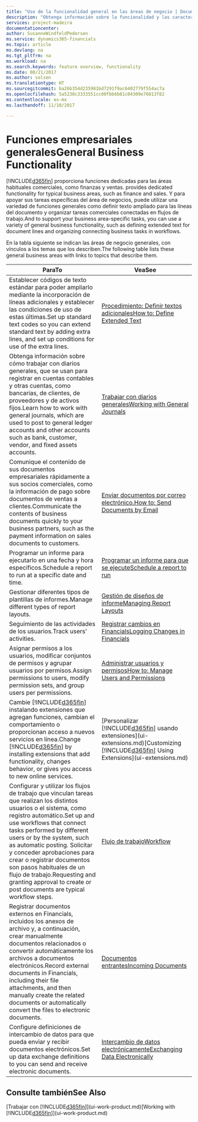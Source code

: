 ```yaml
---
title: "Uso de la funcionalidad general en las áreas de negocio | Documentos de Microsoft"
description: "Obtenga información sobre la funcionalidad y las características que se usan en varias áreas de negocio en Dynamics 365 Business edition."
services: project-madeira
documentationcenter: 
author: SusanneWindfeldPedersen
ms.service: dynamics365-financials
ms.topic: article
ms.devlang: na
ms.tgt_pltfrm: na
ms.workload: na
ms.search.keywords: feature overview, functionality
ms.date: 08/21/2017
ms.author: solsen
ms.translationtype: HT
ms.sourcegitcommit: ba26b354d235981bd7291f9ac6402779f554ac7a
ms.openlocfilehash: 5a5238c3333551cc00fbb6b81c04309e76013f82
ms.contentlocale: es-mx
ms.lasthandoff: 11/10/2017

---
```

# <a name="general-business-functionality"></a><span data-ttu-id="a7fb8-103">Funciones empresariales generales</span><span class="sxs-lookup"><span data-stu-id="a7fb8-103">General Business Functionality</span></span>
[!INCLUDE[d365fin](includes/d365fin_md.md)]<span data-ttu-id="a7fb8-104"> proporciona funciones dedicadas para las áreas habituales comerciales, como finanzas y ventas.</span><span class="sxs-lookup"><span data-stu-id="a7fb8-104"> provides dedicated functionality for typical business areas, such as finance and sales.</span></span> <span data-ttu-id="a7fb8-105">Y para apoyar sus tareas específicas del área de negocios, puede utilizar una variedad de funciones generales como definir texto ampliado para las líneas del documento y organizar tareas comerciales conectadas en flujos de trabajo.</span><span class="sxs-lookup"><span data-stu-id="a7fb8-105">And to support your business area-specific tasks, you can use a variety of general business functionality, such as defining extended text for document lines and organizing connecting business tasks in workflows.</span></span>

<span data-ttu-id="a7fb8-106">En la tabla siguiente se indican las áreas de negocio generales, con vínculos a los temas que los describen.</span><span class="sxs-lookup"><span data-stu-id="a7fb8-106">The following table lists these general business areas with links to topics that describe them.</span></span>

| <span data-ttu-id="a7fb8-107">Para</span><span class="sxs-lookup"><span data-stu-id="a7fb8-107">To</span></span> | <span data-ttu-id="a7fb8-108">Vea</span><span class="sxs-lookup"><span data-stu-id="a7fb8-108">See</span></span> |
| --- | --- |
| <span data-ttu-id="a7fb8-109">Establecer códigos de texto estándar para poder ampliarlo mediante la incorporación de líneas adicionales y establecer las condiciones de uso de estas últimas.</span><span class="sxs-lookup"><span data-stu-id="a7fb8-109">Set up standard text codes so you can extend standard text by adding extra lines, and set up conditions for use of the extra lines.</span></span> |[<span data-ttu-id="a7fb8-110">Procedimiento: Definir textos adicionales</span><span class="sxs-lookup"><span data-stu-id="a7fb8-110">How to: Define Extended Text</span></span>](ui-how-define-ext-text.md) |
| <span data-ttu-id="a7fb8-111">Obtenga información sobre cómo trabajar con diarios generales, que se usan para registrar en cuentas contables y otras cuentas, como bancarias, de clientes, de proveedores y de activos fijos.</span><span class="sxs-lookup"><span data-stu-id="a7fb8-111">Learn how to work with general journals, which are used to post to general ledger accounts and other accounts such as bank, customer, vendor, and fixed assets accounts.</span></span> |[<span data-ttu-id="a7fb8-112">Trabajar con diarios generales</span><span class="sxs-lookup"><span data-stu-id="a7fb8-112">Working with General Journals</span></span>](ui-work-general-journals.md) |
| <span data-ttu-id="a7fb8-113">Comunique el contenido de sus documentos empresariales rápidamente a sus socios comerciales, como la información de pago sobre documentos de ventas a clientes.</span><span class="sxs-lookup"><span data-stu-id="a7fb8-113">Communicate the contents of business documents quickly to your business partners, such as the payment information on sales documents to customers.</span></span> |[<span data-ttu-id="a7fb8-114">Enviar documentos por correo electrónico.</span><span class="sxs-lookup"><span data-stu-id="a7fb8-114">How to: Send Documents by Email</span></span>](ui-how-send-documents-email.md) |
| <span data-ttu-id="a7fb8-115">Programar un informe para ejecutarlo en una fecha y hora específicos.</span><span class="sxs-lookup"><span data-stu-id="a7fb8-115">Schedule a report to run at a specific date and time.</span></span> |[<span data-ttu-id="a7fb8-116">Programar un informe para que se ejecute</span><span class="sxs-lookup"><span data-stu-id="a7fb8-116">Schedule a report to run</span></span>](ui-work-report.md#ScheduleReport) |
| <span data-ttu-id="a7fb8-117">Gestionar diferentes tipos de plantillas de informes.</span><span class="sxs-lookup"><span data-stu-id="a7fb8-117">Manage different types of report layouts.</span></span> |[<span data-ttu-id="a7fb8-118">Gestión de diseños de informe</span><span class="sxs-lookup"><span data-stu-id="a7fb8-118">Managing Report Layouts</span></span>](ui-manage-report-layouts.md) |
| <span data-ttu-id="a7fb8-119">Seguimiento de las actividades de los usuarios.</span><span class="sxs-lookup"><span data-stu-id="a7fb8-119">Track users' activities.</span></span>|[<span data-ttu-id="a7fb8-120">Registrar cambios en Financials</span><span class="sxs-lookup"><span data-stu-id="a7fb8-120">Logging Changes in Financials</span></span>](across-log-changes.md)|
|<span data-ttu-id="a7fb8-121">Asignar permisos a los usuarios, modificar conjuntos de permisos y agrupar usuarios por permisos.</span><span class="sxs-lookup"><span data-stu-id="a7fb8-121">Assign permissions to users, modify permission sets, and group users per permissions.</span></span>|[<span data-ttu-id="a7fb8-122">Administrar usuarios y permisos</span><span class="sxs-lookup"><span data-stu-id="a7fb8-122">How to: Manage Users and Permissions</span></span>](ui-how-users-permissions.md)|
| <span data-ttu-id="a7fb8-123">Cambie [!INCLUDE[d365fin](includes/d365fin_md.md)] instalando extensiones que agregan funciones, cambian el comportamiento o proporcionan acceso a nuevos servicios en línea.</span><span class="sxs-lookup"><span data-stu-id="a7fb8-123">Change [!INCLUDE[d365fin](includes/d365fin_md.md)] by installing extensions that add functionality, changes behavior, or gives you access to new online services.</span></span> |<span data-ttu-id="a7fb8-124">[Personalizar [!INCLUDE[d365fin](includes/d365fin_md.md)] usando extensiones](ui-extensions.md)</span><span class="sxs-lookup"><span data-stu-id="a7fb8-124">[Customizing [!INCLUDE[d365fin](includes/d365fin_md.md)] Using Extensions](ui-extensions.md)</span></span> |
|<span data-ttu-id="a7fb8-125">Configurar y utilizar los flujos de trabajo que vinculan tareas que realizan los distintos usuarios o el sistema, como registro automático.</span><span class="sxs-lookup"><span data-stu-id="a7fb8-125">Set up and use workflows that connect tasks performed by different users or by the system, such as automatic posting.</span></span> <span data-ttu-id="a7fb8-126">Solicitar y conceder aprobaciones para crear o registrar documentos son pasos habituales de un flujo de trabajo.</span><span class="sxs-lookup"><span data-stu-id="a7fb8-126">Requesting and granting approval to create or post documents are typical workflow steps.</span></span>|[<span data-ttu-id="a7fb8-127">Flujo de trabajo</span><span class="sxs-lookup"><span data-stu-id="a7fb8-127">Workflow</span></span>](across-workflow.md)|
|<span data-ttu-id="a7fb8-128">Registrar documentos externos en Financials, incluidos los anexos de archivo y, a continuación, crear manualmente documentos relacionados o convertir automáticamente los archivos a documentos electrónicos.</span><span class="sxs-lookup"><span data-stu-id="a7fb8-128">Record external documents in Financials, including their file attachments, and then manually create the related documents or automatically convert the files to electronic documents.</span></span>|[<span data-ttu-id="a7fb8-129">Documentos entrantes</span><span class="sxs-lookup"><span data-stu-id="a7fb8-129">Incoming Documents</span></span>](across-income-documents.md)|
| <span data-ttu-id="a7fb8-130">Configure definiciones de intercambio de datos para que pueda enviar y recibir documentos electrónicos.</span><span class="sxs-lookup"><span data-stu-id="a7fb8-130">Set up data exchange definitions to you can send and receive electronic documents.</span></span> |[<span data-ttu-id="a7fb8-131">Intercambio de datos electrónicamente</span><span class="sxs-lookup"><span data-stu-id="a7fb8-131">Exchanging Data Electronically</span></span>](across-data-exchange.md) |

## <a name="see-also"></a><span data-ttu-id="a7fb8-132">Consulte también</span><span class="sxs-lookup"><span data-stu-id="a7fb8-132">See Also</span></span>
<span data-ttu-id="a7fb8-133">[Trabajar con [!INCLUDE[d365fin](includes/d365fin_md.md)]](ui-work-product.md)</span><span class="sxs-lookup"><span data-stu-id="a7fb8-133">[Working with [!INCLUDE[d365fin](includes/d365fin_md.md)]](ui-work-product.md)</span></span>


